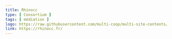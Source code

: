 ```yaml
---
title: Rhinocc
type: [ Consortium ]
tags: [ médiation ]
logo: https://raw.githubusercontent.com/multi-coop/multi-site-contents/maj-edito/texts/network/images/rhinocc.png
link: https://rhinocc.fr/
---
```

